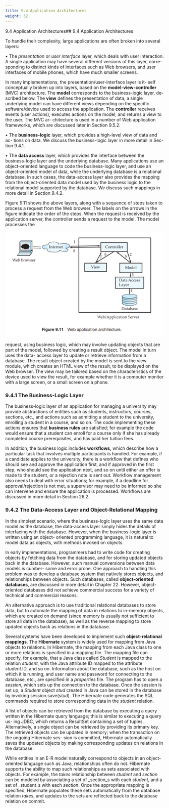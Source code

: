```yaml
---
title: 9.4 Application Architectures
weight: 32
---
```


9.4 Application Architectures## 9.4 Application Architectures

To handle their complexity, large applications are often broken into several layers:

• The _presentation_ or _user interface_ layer, which deals with user interaction. A single application may have several different versions of this layer, corre- sponding to distinct kinds of interfaces such as Web browsers, and user interfaces of mobile phones, which have much smaller screens.

In many implementations, the presentation/user-interface layer is it- self conceptually broken up into layers, based on the **model-view-controller** (MVC) architecture. The **model** corresponds to the business-logic layer, de- scribed below. The **view** defines the presentation of data; a single underlying model can have different views depending on the specific software/device used to access the application. The **controller** receives events (user actions), executes actions on the model, and returns a view to the user. The MVC ar- chitecture is used in a number of Web application frameworks, which are discussed later in Section 9.5.2.

• The **business-logic** layer, which provides a high-level view of data and ac- tions on data. We discuss the business-logic layer in more detail in Sec- tion 9.4.1.

• The **data access** layer, which provides the interface between the business-logic layer and the underlying database. Many applications use an object-oriented language to code the business-logic layer, and use an object-oriented model of data, while the underlying database is a relational database. In such cases, the data-access layer also provides the mapping from the object-oriented data model used by the business logic to the relational model supported by the database. We discuss such mappings in more detail in Section 9.4.2.

Figure 9.11 shows the above layers, along with a sequence of steps taken to process a request from the Web browser. The labels on the arrows in the figure indicate the order of the steps. When the request is received by the application server, the controller sends a request to the model. The model processes the  


![Alt text](image-41.png)

request, using business logic, which may involve updating objects that are part of the model, followed by creating a result object. The model in turn uses the data- access layer to update or retrieve information from a database. The result object created by the model is sent to the view module, which creates an HTML view of the result, to be displayed on the Web browser. The view may be tailored based on the characteristics of the device used to view the result, for example whether it is a computer monitor with a large screen, or a small screen on a phone.

### 9.4.1 The Business-Logic Layer

The business-logic layer of an application for managing a university may provide abstractions of entities such as students, instructors, courses, sections, etc., and actions such as admitting a student to the university, enrolling a student in a course, and so on. The code implementing these actions ensures that **business rules** are satisfied; for example the code would ensure that a student can enroll for a course only if she has already completed course prerequisites, and has paid her tuition fees.

In addition, the business logic includes **workflows,** which describe how a particular task that involves multiple participants is handled. For example, if a candidate applies to the university, there is a workflow that defines who should see and approve the application first, and if approved in the first step, who should see the application next, and so on until either an offer is made to the student, or a rejection note is sent out. Workflow management also needs to deal with error situations; for example, if a deadline for approval/rejection is not met, a supervisor may need to be informed so she can intervene and ensure the application is processed. Workflows are discussed in more detail in Section 26.2.  

### 9.4.2 The Data-Access Layer and Object-Relational Mapping

In the simplest scenario, where the business-logic layer uses the same data model as the database, the data-access layer simply hides the details of interfacing with the database. However, when the business-logic layer is written using an object- oriented programming language, it is natural to model data as objects, with methods invoked on objects.

In early implementations, programmers had to write code for creating objects by fetching data from the database, and for storing updated objects back in the database. However, such manual conversions between data models is cumber- some and error prone. One approach to handling this problem was to develop a database system that natively stores objects, and relationships between objects. Such databases, called **object-oriented databases**, are discussed in more detail in Chapter 22. However, object-oriented databases did not achieve commercial success for a variety of technical and commercial reasons.

An alternative approach is to use traditional relational databases to store data, but to automate the mapping of data in relations to in-memory objects, which are created on demand (since memory is usually not sufficient to store all data in the database), as well as the reverse mapping to store updated objects back as relations in the database.

Several systems have been developed to implement such **object-relational mappings**. The **Hibernate** system is widely used for mapping from Java objects to relations. In Hibernate, the mapping from each Java class to one or more relations is specified in a mapping file. The mapping file can specify, for example, that a Java class called _Student_ is mapped to the relation _student_, with the Java attribute ID mapped to the attribute _student_.ID, and so on. Information about the database, such as the host on which it is running, and user name and password for connecting to the database, etc., are specified in a _properties_ file. The program has to open a _session_, which sets up the connection to the database. Once the session is set up, a _Student_ object _stud_ created in Java can be stored in the database by invoking session.save(_stud_). The Hibernate code generates the SQL commands required to store corresponding data in the _student_ relation.

A list of objects can be retrieved from the database by executing a query written in the Hibernate query language; this is similar to executing a query us- ing JDBC, which returns a ResultSet containing a set of tuples. Alternatively, a single object can be retrieved by providing its primary key. The retrieved objects can be updated in memory; when the transaction on the ongoing Hibernate ses- sion is committed, Hibernate automatically saves the updated objects by making corresponding updates on relations in the database.

While entities in an E-R model naturally correspond to objects in an object- oriented language such as Java, relationships often do not. Hibernate supports the ability to map such relationships as sets associated with objects. For example, the _takes_ relationship between _student_ and _section_ can be modeled by associating a set of _section_s with each _student_, and a set of _student_s with each _section_. Once the appropriate mapping is specified, Hibernate populates these sets automatically from the database relation _takes_, and updates to the sets are reflected back to the database relation on commit.  

